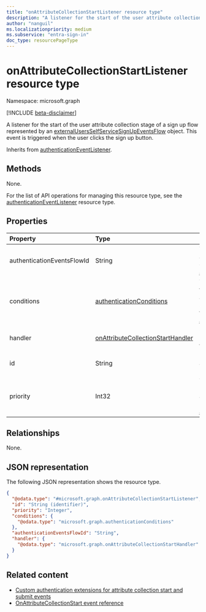 ```yaml
---
title: "onAttributeCollectionStartListener resource type"
description: "A listener for the start of the user attribute collection stage of a sign up flow represented by an externalUsersSelfServiceSignUpEventsFlow object."
author: "nanguil"
ms.localizationpriority: medium
ms.subservice: "entra-sign-in"
doc_type: resourcePageType
---
```


# onAttributeCollectionStartListener resource type

Namespace: microsoft.graph

[!INCLUDE [beta-disclaimer](../../includes/beta-disclaimer.md)]

A listener for the start of the user attribute collection stage of a sign up flow represented by an [externalUsersSelfServiceSignUpEventsFlow](../resources/externalusersselfservicesignupeventsflow.md) object. This event is triggered when the user clicks the sign up button.

Inherits from [authenticationEventListener](../resources/authenticationeventlistener.md).

## Methods
None.

For the list of API operations for managing this resource type, see the [authenticationEventListener](../resources/authenticationeventlistener.md) resource type.

## Properties
|Property|Type|Description|
|:---|:---|:---|
|authenticationEventsFlowId|String|The identifier of the authenticationEventsFlow object. Inherited from [authenticationEventListener](../resources/authenticationeventlistener.md).|
|conditions|[authenticationConditions](../resources/authenticationconditions.md)|The conditions on which this authenticationEventListener should trigger. Inherited from [authenticationEventListener](../resources/authenticationeventlistener.md).|
|handler|[onAttributeCollectionStartHandler](../resources/onattributecollectionstarthandler.md)|Configuration for what to invoke if the event resolves to this listener.|
|id|String|Identifier for this authenticationEventListener. Inherited from [entity](../resources/entity.md).|
|priority|Int32|The priority of this handler. Between 0 (lower priority) and 1000 (higher priority). Inherited from [authenticationEventListener](../resources/authenticationeventlistener.md).|

## Relationships
None.

## JSON representation
The following JSON representation shows the resource type.
<!-- {
  "blockType": "resource",
  "keyProperty": "id",
  "@odata.type": "microsoft.graph.onAttributeCollectionStartListener",
  "baseType": "microsoft.graph.authenticationEventListener",
  "openType": false
}
-->
``` json
{
  "@odata.type": "#microsoft.graph.onAttributeCollectionStartListener",
  "id": "String (identifier)",
  "priority": "Integer",
  "conditions": {
    "@odata.type": "microsoft.graph.authenticationConditions"
  },
  "authenticationEventsFlowId": "String",
  "handler": {
    "@odata.type": "microsoft.graph.onAttributeCollectionStartHandler"
  }
}
```

## Related content

- [Custom authentication extensions for attribute collection start and submit events](/entra/identity-platform/custom-extension-attribute-collection)
- [OnAttributeCollectionStart event reference](/entra/identity-platform/custom-extension-onattributecollectionstart-reference)